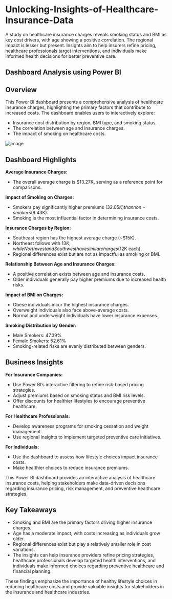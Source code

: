 # Unlocking-Insights-of-Healthcare-Insurance-Data
 A study on healthcare insurance charges reveals smoking status and BMI as key cost drivers, with age showing a positive correlation. The regional impact is lesser but present. Insights aim to help insurers refine pricing, healthcare professionals target interventions, and individuals make informed health decisions for better preventive care.
 
## Dashboard Analysis using Power BI 
## Overview 
This Power BI dashboard presents a comprehensive analysis of healthcare insurance charges, highlighting the primary factors that contribute to increased costs. The dashboard enables users to interactively explore:
* Insurance cost distribution by region, BMI type, and smoking status.
* The correlation between age and insurance charges.
* The impact of smoking on healthcare costs.

![Image](https://github.com/user-attachments/assets/c28e387f-cfe9-487a-9389-c7b73614a777)

## Dashboard Highlights
**Average Insurance Charges:**
* The overall average charge is $13.27K, serving as a reference point for comparisons.

**Impact of Smoking on Charges:**
* Smokers pay significantly higher premiums ($32.05K) than non-smokers ($8.43K).
* Smoking is the most influential factor in determining insurance costs.

**Insurance Charges by Region:**
* Southeast region has the highest average charge (~$15K).
* Northeast follows with $13K, while Northwest and Southwest have similar charges ($12K each).
* Regional differences exist but are not as impactful as smoking or BMI.

**Relationship Between Age and Insurance Charges:**
* A positive correlation exists between age and insurance costs.
* Older individuals generally pay higher premiums due to increased health risks.

**Impact of BMI on Charges:**
* Obese individuals incur the highest insurance charges.
* Overweight individuals also face above-average costs.
* Normal and underweight individuals have lower insurance expenses.

**Smoking Distribution by Gender:**
* Male Smokers: 47.39%
* Female Smokers: 52.61%
* Smoking-related risks are evenly distributed between genders.

## Business Insights
**For Insurance Companies:**
* Use Power BI’s interactive filtering to refine risk-based pricing strategies.
* Adjust premiums based on smoking status and BMI risk levels.
* Offer discounts for healthier lifestyles to encourage preventive healthcare.
  
**For Healthcare Professionals:**
* Develop awareness programs for smoking cessation and weight management.
* Use regional insights to implement targeted preventive care initiatives.
  
**For Individuals:**
* Use the dashboard to assess how lifestyle choices impact insurance costs.
* Make healthier choices to reduce insurance premiums.

This Power BI dashboard provides an interactive analysis of healthcare insurance costs, helping stakeholders make data-driven decisions regarding insurance pricing, risk management, and preventive healthcare strategies.

## Key Takeaways

* Smoking and BMI are the primary factors driving higher insurance charges.
* Age has a moderate impact, with costs increasing as individuals grow older.
* Regional differences exist but play a relatively smaller role in cost variations.
* The insights can help insurance providers refine pricing strategies, healthcare professionals develop targeted health interventions, and individuals make informed choices regarding preventive healthcare and financial planning.

These findings emphasize the importance of healthy lifestyle choices in reducing healthcare costs and provide valuable insights for stakeholders in the insurance and healthcare industries.
